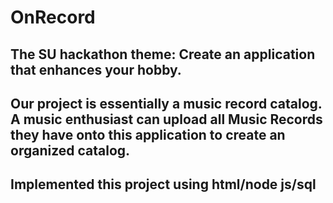 OnRecord
==================
## The SU hackathon theme: Create an application that enhances your hobby. 

## Our project is essentially a music record catalog. A music enthusiast can upload all Music Records they have onto this application to create an organized catalog.

## Implemented this project using html/node js/sql

